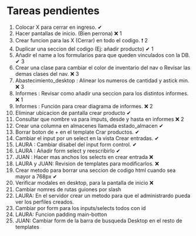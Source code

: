 # Tareas pendientes

1. Colocar X para cerrar en ingreso.                                                                 ✔  
2. Hacer pantallas de inicio. (Bien perrona)                                                         ❌ 1
2. Crear funcion para las X (Cerrar) en todo el codigo.                                              ❗  2
3. Duplicar una seccion del codigo (Ej: añadir producto)                                             ✔  1
4. Añadir el name a los formularios para que queden vinculados con la DB.                            ✔  3
5. Crear una clase para cambiar el color de inventario del nav o Revisar las demas clases del nav.   ❌ 3
6. Abastecimiento_desktop : Alinear los numeros de cantidad y astick min.                            ❌ 3
7. Informes : Revisar como añadir una seccion para los distintos informes.                           ❌ 1
8. Informes : Función para crear diagrama de informes.                                               ❌ 2
9. Eliminar ubicacion de pantalla crear producto                                                     ✔
10. Consultar que nombre va para imputs, desde y hasta en informes                                   ❌ 2
11. Crear una columna en almacenes llamada estado_almacen                                            ✔ 
12. Borrar boton de + en el template Crar productos.                                                 ✔
13. Cambiar el input por un select en la vista Crear entradas.                                       ✔
14. LAURA : Cambiar disabel del input form control.                                                  ✔
15. LAURA : Añadir form select y reescribirlo                                                        ✔
16. JUAN : Hacer mas anchos los selects en crear entrada                                             ❌
17. LAURA y JUAN: Revision de templates para modificarlos.                                           ❌
18. Crear metodo para borrar una seccion de codigo html cuando sea mayor a 768px                     ✔
19. Verificar modales en desktop, para la pantalla de inicio                                         ❌   
20. Cambiar nomres de rutas guiones por slash 
21. LAURA: En el servidor crear un metodo para que el administrardo pueda ver los perfiles creados. 
21. Cambiar por form para los inputs/selects todos con id
22. LAURA: Funcion padding main-botton 
23. JUAN: Cambiar form de la barra de busqueda Desktop en el resto de templates